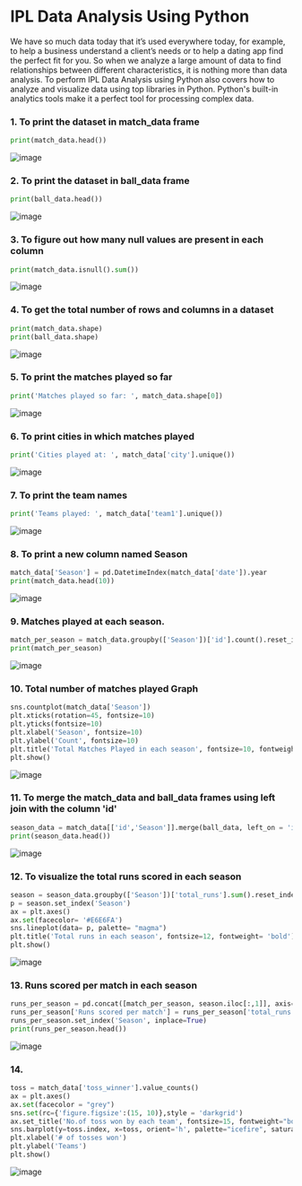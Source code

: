 # IPL Data Analysis Using Python
We have so much data today that it’s used everywhere today, for example, to help a business understand a client’s needs or to help a dating app find the perfect fit for you. So when we analyze a large amount of data to find relationships between different characteristics, it is nothing more than data analysis. To perform IPL Data Analysis using Python also covers how to analyze and visualize data using top libraries in Python. Python's built-in analytics tools make it a perfect tool for processing complex data.

### 1. To print the dataset in match_data frame
```python
print(match_data.head())
```
![image](https://user-images.githubusercontent.com/52828894/151186133-3eb2c49f-29cd-419b-a46e-68fc4e91096c.png)


### 2. To print the dataset in ball_data frame
```python
print(ball_data.head())
```
![image](https://user-images.githubusercontent.com/52828894/151186251-3fb9e728-1a35-43fe-a3d4-f9db23bcab2d.png)


### 3. To figure out how many null values are present in each column
```python
print(match_data.isnull().sum())
```
![image](https://user-images.githubusercontent.com/52828894/151187021-369adb0e-be44-43d0-bc7d-3ec237a6ed65.png)


### 4. To get the total number of rows and columns in a dataset
```python
print(match_data.shape)
print(ball_data.shape)
```
![image](https://user-images.githubusercontent.com/52828894/151187388-508b79f3-43e8-4137-a021-83fff9995fb2.png)


### 5. To print the matches played so far
```python
print('Matches played so far: ', match_data.shape[0])
```
![image](https://user-images.githubusercontent.com/52828894/151194614-3fe15188-feae-48da-9916-b1dc2eebab65.png)


### 6. To print cities in which matches played
```python
print('Cities played at: ', match_data['city'].unique())
```
![image](https://user-images.githubusercontent.com/52828894/151484851-c86e8155-bc50-4d34-86fe-e2ee30774d27.png)


### 7. To print the team names
```python
print('Teams played: ', match_data['team1'].unique())
```
![image](https://user-images.githubusercontent.com/52828894/151485940-5e195e9a-a5e9-4d65-82b6-d645da906126.png)


### 8. To print a new column named Season
```python
match_data['Season'] = pd.DatetimeIndex(match_data['date']).year
print(match_data.head(10))
```
![image](https://user-images.githubusercontent.com/52828894/151555324-80e715c7-8e71-42c9-8ca6-5ec314cc18f5.png)


### 9. Matches played at each season.
```python
match_per_season = match_data.groupby(['Season'])['id'].count().reset_index().rename(columns={'id':'matches'})
print(match_per_season)
```
![image](https://user-images.githubusercontent.com/52828894/151556698-d9b496a3-8d58-4978-8cad-4be5403b29a1.png)

### 10. Total number of matches played Graph
```python
sns.countplot(match_data['Season'])
plt.xticks(rotation=45, fontsize=10)
plt.yticks(fontsize=10)
plt.xlabel('Season', fontsize=10)
plt.ylabel('Count', fontsize=10)
plt.title('Total Matches Played in each season', fontsize=10, fontweight='bold')
plt.show()
```
![image](https://user-images.githubusercontent.com/52828894/151560764-e4617eb0-ce75-4c99-b675-3350a70c1e0e.png)

### 11. To merge the match_data and ball_data frames using left join with the column 'id'
```python
season_data = match_data[['id','Season']].merge(ball_data, left_on = 'id', right_on = 'id', how = 'left').drop('id',axis =1)
print(season_data.head())
```
![image](https://user-images.githubusercontent.com/52828894/151563185-2e09acd5-4e05-44b3-8059-37883d3cb9d8.png)

### 12. To visualize the total runs scored in each season
```python
season = season_data.groupby(['Season'])['total_runs'].sum().reset_index()
p = season.set_index('Season')
ax = plt.axes()
ax.set(facecolor= '#E6E6FA')
sns.lineplot(data= p, palette= "magma")
plt.title('Total runs in each season', fontsize=12, fontweight= 'bold')
plt.show()
```
![image](https://user-images.githubusercontent.com/52828894/151566834-8c18a71a-68a6-43b0-add1-b3e965fcefd0.png)

### 13. Runs scored per match in each season
```python
runs_per_season = pd.concat([match_per_season, season.iloc[:,1]], axis=1)
runs_per_season['Runs scored per match'] = runs_per_season['total_runs']/runs_per_season['matches']
runs_per_season.set_index('Season', inplace=True)
print(runs_per_season.head())
```
![image](https://user-images.githubusercontent.com/52828894/151569530-4728805b-1b00-4e10-afd0-c2f153a94e69.png)

### 14. 
```python
toss = match_data['toss_winner'].value_counts()
ax = plt.axes()
ax.set(facecolor = "grey")
sns.set(rc={'figure.figsize':(15, 10)},style = 'darkgrid')
ax.set_title('No.of toss won by each team', fontsize=15, fontweight="bold")
sns.barplot(y=toss.index, x=toss, orient='h', palette="icefire", saturation = 1)
plt.xlabel('# of tosses won')
plt.ylabel('Teams')
plt.show()
```
![image](https://user-images.githubusercontent.com/52828894/151571657-839fe6cc-f24c-4402-9d9b-38ba9d52edc5.png)

